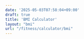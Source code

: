 ```yaml
---
date: '2025-05-03T07:58:04+09:00'
draft: true
title: 'BMI Calculator'
layout: "bmi"
url: "/fitness/calculator/bmi"
---
```


